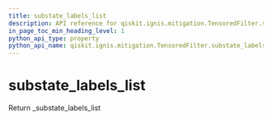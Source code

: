 ```yaml
---
title: substate_labels_list
description: API reference for qiskit.ignis.mitigation.TensoredFilter.substate_labels_list
in_page_toc_min_heading_level: 1
python_api_type: property
python_api_name: qiskit.ignis.mitigation.TensoredFilter.substate_labels_list
---
```


# substate\_labels\_list

Return \_substate\_labels\_list

